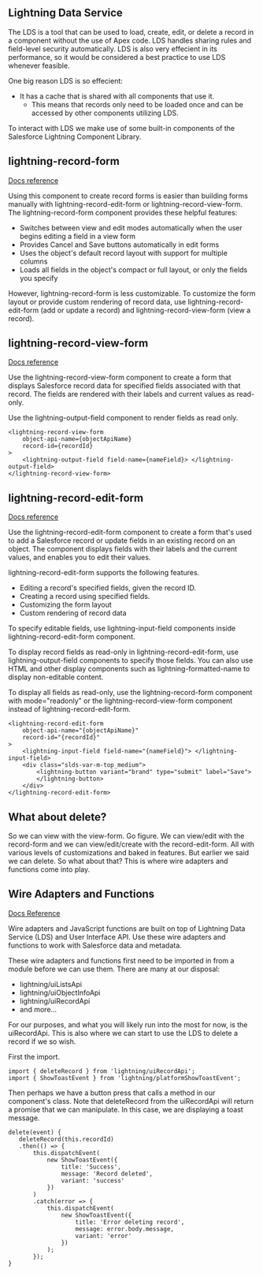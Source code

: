 ##  Lightning Data Service

The LDS is a tool that can be used to load, create, edit, or delete a record in a component without the use of Apex code.
LDS handles sharing rules and field-level security automatically. LDS is also very effecient in its performance, so it would be 
considered a best practice to use LDS whenever feasible. 

One big reason LDS is so effecient:
  * It has a cache that is shared with all components that use it. 
    * This means that records only need to be loaded once and can be accessed by other components utilizing LDS. 
	
To interact with LDS we make use of some built-in components of the Salesforce Lightning Component Library.

## lightning-record-form
[Docs reference](https://developer.salesforce.com/docs/component-library/bundle/lightning-record-form/documentation)

Using this component to create record forms is easier than building forms manually with lightning-record-edit-form or lightning-record-view-form. 
The lightning-record-form component provides these helpful features:

  * Switches between view and edit modes automatically when the user begins editing a field in a view form
  * Provides Cancel and Save buttons automatically in edit forms
  * Uses the object's default record layout with support for multiple columns
  * Loads all fields in the object's compact or full layout, or only the fields you specify
  
However, lightning-record-form is less customizable. To customize the form layout or provide custom rendering of record data, use 
lightning-record-edit-form (add or update a record) and lightning-record-view-form (view a record).

## lightning-record-view-form
[Docs reference](https://developer.salesforce.com/docs/component-library/bundle/lightning-record-view-form/documentation)

Use the lightning-record-view-form component to create a form that displays Salesforce record data for specified fields associated with that 
record. The fields are rendered with their labels and current values as read-only.

Use the lightning-output-field component to render fields as read only. 

```
<lightning-record-view-form
    object-api-name={objectApiName}
    record-id={recordId}
>
    <lightning-output-field field-name={nameField}> </lightning-output-field>
</lightning-record-view-form>
```

## lightning-record-edit-form
[Docs reference](https://developer.salesforce.com/docs/component-library/bundle/lightning-record-edit-form/documentation)

Use the lightning-record-edit-form component to create a form that's used to add a Salesforce record or update fields in an existing record on 
an object. The component displays fields with their labels and the current values, and enables you to edit their values.

lightning-record-edit-form supports the following features.

  * Editing a record's specified fields, given the record ID.
  * Creating a record using specified fields.
  * Customizing the form layout
  * Custom rendering of record data
  
To specify editable fields, use lightning-input-field components inside lightning-record-edit-form component.

To display record fields as read-only in lightning-record-edit-form, use lightning-output-field components to specify those fields. You can also 
use HTML and other display components such as lightning-formatted-name to display non-editable content.

To display all fields as read-only, use the lightning-record-form component with mode="readonly" or the lightning-record-view-form component 
instead of lightning-record-edit-form.

```
<lightning-record-edit-form
    object-api-name="{objectApiName}"
    record-id="{recordId}"
>
    <lightning-input-field field-name="{nameField}"> </lightning-input-field>
    <div class="slds-var-m-top_medium">
        <lightning-button variant="brand" type="submit" label="Save">
        </lightning-button>
    </div>
</lightning-record-edit-form>

```

## What about delete?

So we can view with the view-form. Go figure. We can view/edit with the record-form and we can view/edit/create with the record-edit-form. All with 
various levels of customizations and baked in features. But earlier we said we can delete. So what about that? This is where wire adapters and 
functions come into play. 

## Wire Adapters and Functions
[Docs Reference](https://developer.salesforce.com/docs/component-library/documentation/en/lwc/lwc.reference_ui_api)

Wire adapters and JavaScript functions are built on top of Lightning Data Service (LDS) and User Interface API. Use these wire adapters and 
functions to work with Salesforce data and metadata.

These wire adapters and functions first need to be imported in from a module before we can use them. There are many at our disposal:
  * lightning/uiListsApi
  * lightning/uiObjectInfoApi
  * lightning/uiRecordApi
  * and more...
  
 For our purposes, and what you will likely run into the most for now, is the uiRecordApi. This is also where we can start to use the LDS to delete 
 a record if we so wish.
 
 First the import.
 ```
import { deleteRecord } from 'lightning/uiRecordApi';
import { ShowToastEvent } from 'lightning/platformShowToastEvent';
 ```
 
 Then perhaps we have a button press that calls a method in our component's class. Note that deleteRecord from the uiRecordApi will return a promise 
 that we can manipulate. In this case, we are displaying a toast message.
 
 ```
 delete(event) {
	deleteRecord(this.recordId)
	.then(() => {
		this.dispatchEvent(
			new ShowToastEvent({
				title: 'Success',
				message: 'Record deleted',
				variant: 'success'
			})
		)
		.catch(error => {
			this.dispatchEvent(
				new ShowToastEvent({
					title: 'Error deleting record',
					message: error.body.message,
					variant: 'error'
				})
			);
		});
 }
 ```